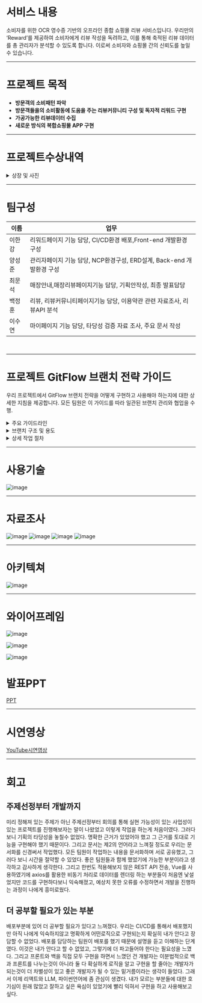 # 서비스 내용 
소비자를 위한 OCR 영수증 기반의 오프라인 종합 쇼핑몰 리뷰 서비스입니다. 우리만의 ‘Reward’를 제공하여 소비자에게 리뷰 작성을 독려하고, 이를 통해 축적된 리뷰 데이터를 총 관리자가 분석할 수 있도록 합니다. 이로써 소비자와 쇼핑몰 간의 신뢰도를 높일 수 있습니다.

---

# 프로젝트 목적 
- **방문객의 소비패턴 파악**
- **방문객들을의 소비활동에 도움을 주는 리뷰커뮤니티 구성 및 독자적 리워드 구현**
- **가공가능한 리뷰데이터 수집**
- **새로운 방식의 복합쇼핑몰 APP 구현**

---
# 프로젝트수상내역

<details>
  <summary>상장 및 사진</summary>
 
![image](https://file.notion.so/f/f/11889268-5bef-4774-b0e6-05d3eeaa209d/0ff2ef72-98f0-4e13-9bd1-31ded504ef71/%EC%9A%B0%EC%88%98%ED%8C%80.png?id=d30e5d17-53a1-4414-ae22-1b795e19cfb8&table=block&spaceId=11889268-5bef-4774-b0e6-05d3eeaa209d&expirationTimestamp=1719878400000&signature=6w6M6kbYjQnvIcHVhiG6uoSRRB4M2ChY6alZezWPCDE&downloadName=%EC%9A%B0%EC%88%98%ED%8C%80.png)

![image](https://www.notion.so/STARROAD-91600d3626a44484bf91aca67e496f55?pvs=4#d30e5d1753a14414ae221b795e19cfb8)
</details>

---

# 팀구성 

| 이름 |                                                                      업무 |
| --- | --- |
| 이한강  | 리워드페이지 기능 담당, CI/CD환경 배포,Front-end 개발환경 구성  |
| 양성준  | 관리자페이지 기능 담당, NCP환경구성, ERD설계, Back-end 개발환경 구성  |
| 최문석  | 매장안내,매장리뷰페이지기능 담당, 기획안작성, 최종 발표담당  |
| 백정훈  | 리뷰, 리뷰커뮤니티페이지기능 담당, 이용약관 관련 자료조사, 리뷰API 분석 |
| 이수연  | 마이페이지 기능 담당, 타당성 검증 자료 조사, 주요 문서 작성  |
<br>

---

# 프로젝트 GitFlow 브랜치 전략 가이드

 우리 프로젝트에서 GitFlow 브랜치 전략을 어떻게 구현하고 사용해야 하는지에 대한 상세한 지침을 제공합니다. 모든 팀원은 이 가이드를 따라 일관된 브랜치 관리와 협업을 수행.

<details>
  <summary>주요 가이드라인</summary>
  <ul>
    <li>모든 커밋메시지 앞에는 issue 넘버를 붙인다</li>
    <li>tag에 붙이는 버전은 1.0.0으로 통일한다 (추후 수정 필요하면 공지할 예정)</li>
    <li>커밋메세지는 영어로 통일</li>
  </ul>
</details>

<details>
  <summary>브랜치 구조 및 용도</summary>
  <h4>1. main</h4>
  <p>목적: 안정적인 릴리즈 버전 유지.</p>
  <p>사용: 릴리즈된 버전의 코드 저장소. 최종 사용자에게 배포되는 코드.</p>
  
  <h4>2. develop</h4>
  <p>목적: 다음 릴리즈 준비를 위한 개발 진행.</p>
  <p>사용: 모든 개발이 이루어지는 기본 브랜치. 이곳에서 분기된 feature 브랜치가 병합되고, 준비된 코드는 release 브랜치로 이동.</p>
  
  <h4>3. feature</h4>
  <p>목적: 새 기능 개발, 기존 기능의 개선 및 버그 수정.</p>
  <p>사용: develop 브랜치에서 분기하여 사용. 각 기능 또는 버그 수정에 대해 별도의 브랜치를 생성.</p>
  
  <h4>4. release</h4>
  <p>목적: 다음 버전 릴리즈 준비.</p>
  <p>사용: 릴리즈를 앞두고 최종 테스트와 버그 수정을 위해 사용. develop 브랜치에서 분기하며, 완료 후 main으로 병합 및 태그 지정.</p>
  
  <h4>5. hotfix</h4>
  <p>목적: 릴리즈된 버전에서 발견된 긴급한 문제 해결.</p>
  <p>사용: main 브랜치에서 직접 분기하여 긴급 수정 후 main과 develop에 병합.</p>
</details>

<details>
  <summary>상세 작업 절차</summary>
  
  <h4>새 기능 개발</h4>
  <ol>
    <li>브랜치 생성:
      <pre>
      <code>
      git checkout develop
      git pull origin develop
      git checkout -b feature/기능명
      </code>
      </pre>
    </li>
    <li>개발 작업 수행 후 커밋:
      <pre>
      <code>
      git add .
      git commit -m "새 기능: 기능명에 대한 설명"
      </code>
      </pre>
    </li>
    <li>개발 브랜치로 병합 요청 (Pull Request):
      <ul>
        <li>develop 브랜치로 Pull Request 생성.</li>
        <li>동료의 코드 리뷰 후 병합 승인.</li>
      </ul>
    </li>
  </ol>
  
  <h4>릴리즈 준비</h4>
  <ol>
    <li>릴리즈 브랜치 생성 및 준비:
      <pre>
      <code>
      git checkout develop
      git pull origin develop
      git checkout -b release/버전
      </code>
      </pre>
    </li>
    <li>릴리즈 최종 확인 및 버그 수정:
      <ul>
        <li>모든 팀원이 테스트 참여.</li>
        <li>필요한 모든 수정 사항 커밋.</li>
      </ul>
    </li>
    <li>릴리즈 완료:
      <pre>
      <code>
      git checkout main
      git merge release/버전
      git tag -a v버전 -m "릴리즈 버전 메시지"
      git push origin main --tags
      git checkout develop
      git merge release/버전
      git push origin develop
      </code>
      </pre>
    </li>
  </ol>

  <h4>긴급 수정 (Hotfix)</h4>
  <ol>
    <li>Hotfix 브랜치 생성:
      <pre>
      <code>
      git checkout main
      git pull origin main
      git checkout -b hotfix/버그명
      </code>
      </pre>
    </li>
    <li>버그 수정 및 커밋:
      <pre>
      <code>
      git add .
      git commit -m "긴급 수정: 버그명에 대한 설명"
      </code>
      </pre>
    </li>
    <li>병합 및 배포:
      <pre>
      <code>
      git checkout main
      git merge hotfix/버그명
      git tag -a v버전 -m "Hotfix 버전 메시지"
      git push origin main --tags
      git checkout develop
      git merge hotfix/버그명
      git push origin develop
      </code>
      </pre>
    </li>
  </ol>
</details>

---


# 사용기술 

![image](https://www.notion.so/image/https%3A%2F%2Fprod-files-secure.s3.us-west-2.amazonaws.com%2F9b24aa1b-e37f-4565-bd62-03cc8d1211e0%2F4e0a7cb9-abac-453c-b269-1a37db17aee4%2FUntitled.png?table=block&id=0946f46a-3bf7-45a9-8914-8af04b380b54&spaceId=9b24aa1b-e37f-4565-bd62-03cc8d1211e0&width=2000&userId=024cbccc-ee2f-4121-8d15-2dd8d2dd8fee&cache=v2)

---

# 자료조사 

![image](https://www.notion.so/image/https%3A%2F%2Fprod-files-secure.s3.us-west-2.amazonaws.com%2F9b24aa1b-e37f-4565-bd62-03cc8d1211e0%2Fdf2d2dba-6e98-49f1-879b-7abc03b55b55%2FUntitled.png?table=block&id=5f6bab71-5641-48a1-acf8-ef1a21e08fac&spaceId=9b24aa1b-e37f-4565-bd62-03cc8d1211e0&width=2000&userId=024cbccc-ee2f-4121-8d15-2dd8d2dd8fee&cache=v2)
![image](https://www.notion.so/image/https%3A%2F%2Fprod-files-secure.s3.us-west-2.amazonaws.com%2F9b24aa1b-e37f-4565-bd62-03cc8d1211e0%2F7ef98afc-ca8d-4663-a4c3-0b901283c855%2FUntitled.png?table=block&id=ca47a10a-94ad-4687-8850-39ec8eb64444&spaceId=9b24aa1b-e37f-4565-bd62-03cc8d1211e0&width=2000&userId=024cbccc-ee2f-4121-8d15-2dd8d2dd8fee&cache=v2)
![image](https://www.notion.so/image/https%3A%2F%2Fprod-files-secure.s3.us-west-2.amazonaws.com%2F9b24aa1b-e37f-4565-bd62-03cc8d1211e0%2F4e86eacb-b74c-4e0f-bd23-13325c16702f%2FUntitled.png?table=block&id=de23fdbb-78b2-4128-80a5-56f66a04a3d3&spaceId=9b24aa1b-e37f-4565-bd62-03cc8d1211e0&width=2000&userId=024cbccc-ee2f-4121-8d15-2dd8d2dd8fee&cache=v2)
![image](https://www.notion.so/image/https%3A%2F%2Fprod-files-secure.s3.us-west-2.amazonaws.com%2F9b24aa1b-e37f-4565-bd62-03cc8d1211e0%2Fa9f76acf-5f51-48e7-a801-0c4ff9780030%2FUntitled.png?table=block&id=175614b1-5466-4bcc-b84a-30b53cce9c6e&spaceId=9b24aa1b-e37f-4565-bd62-03cc8d1211e0&width=2000&userId=024cbccc-ee2f-4121-8d15-2dd8d2dd8fee&cache=v2)

---

# 아키텍쳐

![image](https://www.notion.so/image/https%3A%2F%2Fprod-files-secure.s3.us-west-2.amazonaws.com%2F9b24aa1b-e37f-4565-bd62-03cc8d1211e0%2Fd536ccc6-3603-496e-a7eb-2cf3760583fa%2FUntitled.png?table=block&id=fa19f67d-0658-4de9-b133-39c03d4ca7c7&spaceId=9b24aa1b-e37f-4565-bd62-03cc8d1211e0&width=2000&userId=024cbccc-ee2f-4121-8d15-2dd8d2dd8fee&cache=v2)

---

# 와이어프레임

![image](https://www.notion.so/image/https%3A%2F%2Fprod-files-secure.s3.us-west-2.amazonaws.com%2F9b24aa1b-e37f-4565-bd62-03cc8d1211e0%2F8e3fc1a9-317a-4486-bfbb-61e2c6900d68%2FUntitled.png?table=block&id=88dbd0d0-5d8e-4395-a209-09e5c5faacb1&spaceId=9b24aa1b-e37f-4565-bd62-03cc8d1211e0&width=2000&userId=024cbccc-ee2f-4121-8d15-2dd8d2dd8fee&cache=v2)

![image](https://www.notion.so/image/https%3A%2F%2Fprod-files-secure.s3.us-west-2.amazonaws.com%2F9b24aa1b-e37f-4565-bd62-03cc8d1211e0%2F5956ddea-7e63-441d-8d53-f8cb9065d04c%2FUntitled.png?table=block&id=c1b483d8-acb0-4dea-9d67-35b55327f60e&spaceId=9b24aa1b-e37f-4565-bd62-03cc8d1211e0&width=2000&userId=024cbccc-ee2f-4121-8d15-2dd8d2dd8fee&cache=v2)

![image](https://www.notion.so/image/https%3A%2F%2Fprod-files-secure.s3.us-west-2.amazonaws.com%2F9b24aa1b-e37f-4565-bd62-03cc8d1211e0%2Fb466d9b0-bb7f-4839-9e2d-6b126ea11606%2FUntitled.png?table=block&id=84c617b3-72d5-4336-ae08-876438b63396&spaceId=9b24aa1b-e37f-4565-bd62-03cc8d1211e0&width=2000&userId=024cbccc-ee2f-4121-8d15-2dd8d2dd8fee&cache=v2)

# 발표PPT
[PPT](https://docs.google.com/presentation/d/15jBGhfXzDKmBdaqsN46k2byoeTjkDXj_mHOzt9skdnc/edit#slide=id.p1)

---
# 시연영상 
[YouTube시연영상](https://www.youtube.com/watch?v=bi1SdyvLHHY)

---

# 회고

## 주제선정부터 개발까지
미리 정해져 있는 주제가 아닌 주제선정부터 회의를 통해 실현 가능성이 있는 사업성이 있는 프로젝트를 진행해보자는 말이 나왔었고 이렇게 작업을 하는게 처음이였다.
  그러다 보니 기획의 타당성을 놓칠수 없었다. 명확한 근거가 있었어야 했고 그 근거를 토대로 기능을 구현해야 했기 때문이다. 그리고 문서는 제2의 언어라고 느껴질 정도로 우리는 문서화를 신경써서 작업했다. 모든 팀원이 작업하는 내용을 문서화하며 서로 공유했고, 그러다 보니 시간을 절약할 수 있었다. 좋은 팀원들과 함께 했었기에 가능한 부분이라고 생각하고 감사하게 생각한다.
  그리고 한번도 적용해보지 않은 REST API 전송, Vue를 사용하였기에 axios를 활용한 비동기 처리로 데이터를 렌더링 하는 부분들이 처음엔 낯설었지만 코드를 구현하다보니 익숙해졌고, 예상치 못한 오류를 수정하면서 개발을 진행하는 과정이 나에게 흥미로웠다.

## 더 공부할 필요가 있는 부분 
배포부분에 있어 더 공부할 필요가 있다고 느껴졌다. 우리는 CI/CD를 통해서 배포했지만 아직 나에게 익숙하지않고 명확하게 어떤로직으로 구현되는지 확실히 내가 안다고 장담할 수 없었다. 
배포를 담당하는 팀원이 배포를 했기 때문에 설명을 듣고 이해하는 단계였다. 이것은 내가 안다고 할 수 없었고, 그렇기에 더 파고들어야 한다는 필요성을 느꼈다. 
그리고 프론트와 백을 직접 모두 구현을 하면서 느꼈던 건 개발자는 이분법적으로 백과 프론트를 나누는것이 아니라 둘 다 확실하게 로직을 알고 구현을 할 줄아는 개발자가 되는것이 더 차별성이 있고 좋은 개발자가 될 수 있는 밑거름이라는 생각이 들었다. 그래서 이제 리액트와 LLM, 파이썬언어에 좀 관심이 생겼다. 내가 모르는 부분들에 대한 호기심이 원래 많았고 잘하고 싶은 욕심이 있었기에 빨리 익혀서 구현을 하고 사용해보고 싶다. 






